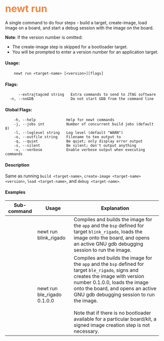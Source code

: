 ## <font color="#F2853F" style="font-size:24pt">newt run </font>

A single command to do four steps - build a target, create-image, load image on a board, and start a debug session with the image on the board.

**Note**: If the version number is omitted: 

* The create-image step is skipped for a bootloader target.
* You will be prompted to enter a version number for an application target.

#### Usage: 

```no-highlight
    newt run <target-name> [<version>][flags] 
```

#### Flags:
```no-highlight
      --extrajtagcmd string   Extra commands to send to JTAG software
  -n, --noGDB                 Do not start GDB from the command line
```

#### Global Flags:
```no-highlight
    -h, --help              Help for newt commands
    -j, --jobs int          Number of concurrent build jobs (default 8)
    -l, --loglevel string   Log level (default "WARN")
    -o, --outfile string    Filename to tee output to
    -q, --quiet             Be quiet; only display error output
    -s, --silent            Be silent; don't output anything
    -v, --verbose           Enable verbose output when executing commands
```

#### Description
Same as running `build <target-name>`, `create-image <target-name> <version>`,  `load <target-name>`, and `debug <target-name>`.

#### Examples

 Sub-command  | Usage                  | Explanation 
-------------| -----------------------|-----------------
             | newt run blink_rigado | Compiles and builds the image for the `app` and the `bsp` defined for target `blink_rigado`, loads the image onto the board, and opens an active GNU gdb debugging session to run the image. 
             | newt run ble_rigado 0.1.0.0 | Compiles and builds the image for the `app` and the `bsp` defined for target `ble_rigado`, signs and creates the image with version number 0.1.0.0, loads the image onto the board, and opens an active GNU gdb debugging session to run the image. <br> <br> Note that if there is no bootloader available for a particular board/kit, a signed image creation step is not necessary.
